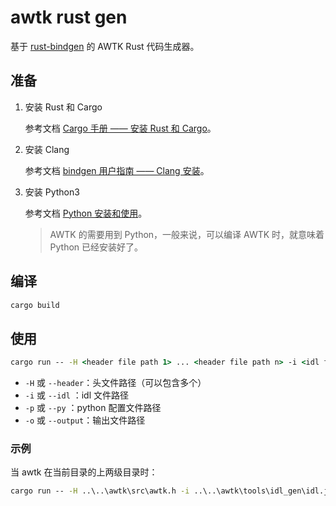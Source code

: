 # awtk rust gen

基于 [rust-bindgen](https://github.com/rust-lang/rust-bindgen) 的 AWTK Rust 代码生成器。

## 准备

1. 安装 Rust 和 Cargo

   参考文档 [Cargo 手册 —— 安装 Rust 和 Cargo](https://rustwiki.org/zh-CN/cargo/getting-started/installation.html)。

2. 安装 Clang

   参考文档 [bindgen 用户指南 —— Clang 安装](https://rust-lang.github.io/rust-bindgen/requirements.html)。

3. 安装 Python3

   参考文档 [Python 安装和使用](https://docs.python.org/zh-cn/3/using/index.html)。

   > AWTK 的需要用到 Python，一般来说，可以编译 AWTK 时，就意味着 Python 已经安装好了。

## 编译

```cmd
cargo build
```

## 使用

```cmd
cargo run -- -H <header file path 1> ... <header file path n> -i <idl file path> -p <python config file path> -o <output file path>
```

- `-H` 或 `--header`：头文件路径（可以包含多个）
- `-i` 或 `--idl` ：idl 文件路径
- `-p` 或 `--py` ：python 配置文件路径
- `-o` 或 `--output`：输出文件路径

### 示例

当 awtk 在当前目录的上两级目录时：

```cmd
cargo run -- -H ..\..\awtk\src\awtk.h -i ..\..\awtk\tools\idl_gen\idl.json -p ..\..\awtk\awtk_config.py -o .\awtk.rs
```
